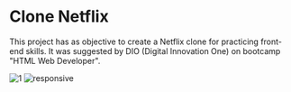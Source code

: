 # Clone Netflix
This project has as objective to create a Netflix clone for practicing front-end skills. It was suggested by DIO (Digital Innovation One) on bootcamp "HTML Web Developer".


![1](https://user-images.githubusercontent.com/20890806/119268209-53e06400-bbc8-11eb-8721-2754a1c7ee13.PNG)
![responsive](https://user-images.githubusercontent.com/20890806/119268213-58a51800-bbc8-11eb-9280-cfa6d6f612bd.PNG)
